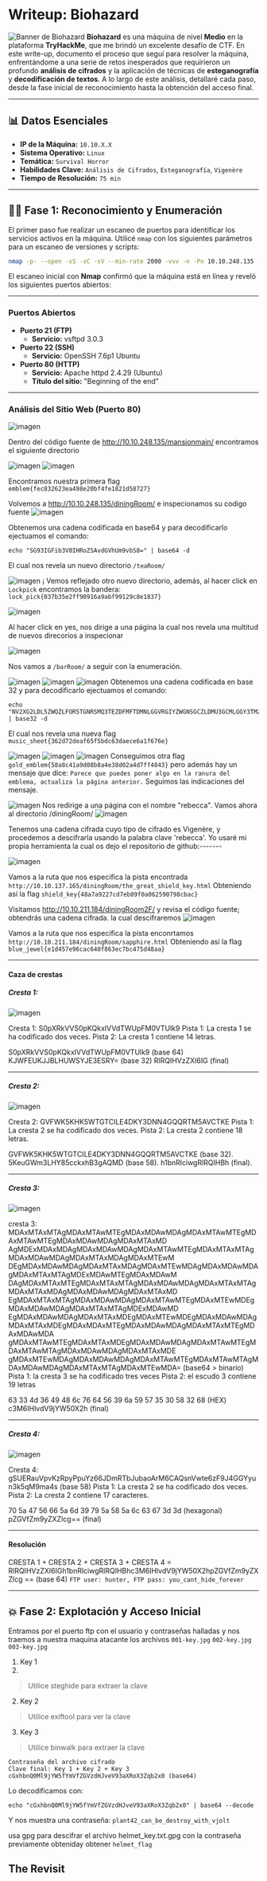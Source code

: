 # Writeup: Biohazard
![Banner de Biohazard](images/Banner.png)
**Biohazard** es una máquina de nivel **Medio** en la plataforma **TryHackMe**, que me brindó un excelente desafío de CTF. En este write-up, documento el proceso que seguí para resolver la máquina, enfrentándome a una serie de retos inesperados que requirieron un profundo **análisis de cifrados** y la aplicación de técnicas de **esteganografía** y **decodificación de textos**. A lo largo de este análisis, detallaré cada paso, desde la fase inicial de reconocimiento hasta la obtención del acceso final.

---

## 📊 Datos Esenciales

- **IP de la Máquina:** `10.10.X.X`
- **Sistema Operativo:** `Linux`
- **Temática:** `Survival Horror`
- **Habilidades Clave:** `Análisis de Cifrados`, `Esteganografía`, `Vigenère`
- **Tiempo de Resolución:** `75 min`
---

## 🕵️‍♂️ Fase 1: Reconocimiento y Enumeración

El primer paso fue realizar un escaneo de puertos para identificar los servicios activos en la máquina. Utilicé `nmap` con los siguientes parámetros para un escaneo de versiones y scripts:

```bash
nmap -p- --open -sS -sC -sV --min-rate 2000 -vvv -n -Pn 10.10.248.135 -oN escaneo
```

El escaneo inicial con **Nmap** confirmó que la máquina está en línea y reveló los siguientes puertos abiertos:

---

### Puertos Abiertos

  * **Puerto 21 (FTP)**
      * **Servicio:** vsftpd 3.0.3
  * **Puerto 22 (SSH)**
      * **Servicio:** OpenSSH 7.6p1 Ubuntu
  * **Puerto 80 (HTTP)**
      * **Servicio:** Apache httpd 2.4.29 (Ubuntu)
      * **Título del sitio:** "Beginning of the end"

---
### Análisis del Sitio Web (Puerto 80)
![imagen](images/1.png)

Dentro del código fuente de http://10.10.248.135/mansionmain/ encontramos el siguiente directorio

![imagen](images/2.png)
![imagen](images/3.png)

Encontramos nuestra primera flag `emblem{fec832623ea498e20bf4fe1821d58727}`

Volvemos a http://10.10.248.135/diningRoom/ e inspecionamos su codigo fuente
![imagen](images/4.png)

Obtenemos una cadena codificada en base64 y para decodificarlo ejectuamos el comando:
```
echo "SG93IGFib3V0IHRoZSAvdGVhUm9vbS8=" | base64 -d
```
 El cual nos revela un nuevo directorio `/teaRoom/`

 ![imagen](images/5.png)
¡
Vemos reflejado otro nuevo directorio, además, al hacer click en `Lockpick` encontramos la bandera: `lock_pick{037b35e2ff90916a9abf99129c8e1837}`

 ![imagen](images/6.png)

 Al hacer click en yes, nos dirige a una página la cual nos revela una multitud de nuevos direcorios a inspecionar

 ![imagen](images/7.png)

 Nos vamos a `/barRoom/` a seguir con la enumeración.
 
 ![imagen](images/8.png)
  ![imagen](images/9.png)
   ![imagen](images/10.png)
   Obtenemos una cadena codificada en base 32 y para decodificarlo ejectuamos el comando:
   ```
   echo "NV2XG2LDL5ZWQZLFOR5TGNRSMQ3TEZDFMFTDMNLGGVRGIYZWGNSGCZLDMU3GCMLGGY3TMZL5" | base32 -d
   ```
El cual nos revela una nueva flag `music_sheet{362d72deaf65f5bdc63daece6a1f676e}`

 ![imagen](images/11.png)
  ![imagen](images/12.png)
   ![imagen](images/13.png)
   Conseguimos otra flag `gold_emblem{58a8c41a9d08b8a4e38d02a4d7ff4843}` pero además hay un mensaje que dice: 
`Parece que puedes poner algo en la ranura del emblema, actualiza la página anterior.`
Seguimos las indicaciones del mensaje.

  ![imagen](images/14.png)
Nos redirige a una página con el nombre "rebecca".
Vamos ahora al directorio /diningRoom/
![imagen](images/15.png)

Tenemos una cadena cifrada cuyo tipo de cifrado es Vigenère, y procedemos a descifrarla usando la palabra clave 'rebecca'.
Yo usaré mi propia herramienta la cual os dejo el repositorio de github:-------

![imagen](images/16.png)

Vamos a la ruta que nos especifica la pista encontrada `http://10.10.137.165/diningRoom/the_great_shield_key.html`
Obteniendo así la flag `shield_key{48a7a9227cd7eb89f0a062590798cbac}`

Visitamos http://10.10.211.184/diningRoom2F/ y revisa el código fuente; obtendrás una cadena cifrada. la cual descifraremos
![imagen](images/17.png)

Vamos a la ruta que nos especifica la pista enconrtamos
`http://10.10.211.184/diningRoom/sapphire.html`
Obteniendo así la flag `blue_jewel{e1d457e96cac640f863ec7bc475d48aa}`

---

#### Caza de crestas

##### Cresta 1:
![imagen](images/18.png)

Cresta 1:
S0pXRkVVS0pKQkxIVVdTWUpFM0VTUlk9
Pista 1: La cresta 1 se ha codificado dos veces.
Pista 2: La cresta 1 contiene 14 letras.

S0pXRkVVS0pKQkxIVVdTWUpFM0VTUlk9 (base 64)
KJWFEUKJJBLHUWSYJE3ESRY= (base 32)
RlRQIHVzZXI6IG (final)

---

##### Cresta 2:
![imagen](images/19.png)

Cresta 2:
GVFWK5KHK5WTGTCILE4DKY3DNN4GQQRTM5AVCTKE
Pista 1: La cresta 2 se ha codificado dos veces.
Pista 2: La cresta 2 contiene 18 letras.

GVFWK5KHK5WTGTCILE4DKY3DNN4GQQRTM5AVCTKE (base 32).
5KeuGWm3LHY85cckxhB3gAQMD (base 58).
h1bnRlciwgRlRQIHBh (final).

---

##### Cresta 3:
![imagen](images/20.png)

cresta 3:
MDAxMTAxMTAgMDAxMTAwMTEgMDAxMDAwMDAgMDAxMTAwMTEgMDAxMTAwMTEgMDAxMDAwMDAgMDAxMTAxMD AgMDExMDAxMDAgMDAxMDAwMDAgMDAxMTAwMTEgMDAxMTAxMTAgMDAxMDAwMDAgMDAxMTAxMDAgMDAxMTEwM DEgMDAxMDAwMDAgMDAxMTAxMDAgMDAxMTEwMDAgMDAxMDAwMDAgMDAxMTAxMTAgMDExMDAwMTEgMDAxMDAwM DAgMDAxMTAxMTEgMDAxMTAxMTAgMDAxMDAwMDAgMDAxMTAxMTAgMDAxMTAxMDAgMDAxMDAwMDAgMDAxMTAxMD EgMDAxMTAxMTAgMDAxMDAwMDAgMDAxMTAwMTEgMDAxMTEwMDEgMDAxMDAwMDAgMDAxMTAxMTAgMDExMDAwMD EgMDAxMDAwMDAgMDAxMTAxMDEgMDAxMTEwMDEgMDAxMDAwMDAgMDAxMTAxMDEgMDAxMDAxMTEgMDAxMDAwMDAgMDAxMTAxMTEgMDAxMDAwMDA gMDAxMTAwMTEgMDAxMTAxMDEgMDAxMDAwMDAgMDAxMTAwMTEgMDAxMTAwMTAgMDAxMDAwMDAgMDAxMTAxMDE gMDAxMTEwMDAgMDAxMDAwMDAgMDAxMTAwMTEgMDAxMTAwMTAgMDAxMDAwMDAgMDAxMTAxMTAgMDAxMTEwMDA= (base64 > binario)
Pista 1: la cresta 3 se ha codificado tres veces
Pista 2: el escudo 3 contiene 19 letras

63 33 4d 36 49 48 6c 76 64 56 39 6a 59 57 35 30 58 32 68 (HEX)
c3M6IHlvdV9jYW50X2h (final)

---

##### Cresta 4:
![imagen](images/20.png)

Cresta 4:
gSUERauVpvKzRpyPpuYz66JDmRTbJubaoArM6CAQsnVwte6zF9J4GGYyun3k5qM9ma4s (base 58)
Pista 1: La cresta 2 se ha codificado dos veces.
Pista 2: La cresta 2 contiene 17 caracteres.

70 5a 47 56 66 5a 6d 39 79 5a 58 5a 6c 63 67 3d 3d (hexagonal)
pZGVfZm9yZXZlcg== (final)

---

#### Resolución

CRESTA 1 + CRESTA 2 + CRESTA 3 + CRESTA 4 = 
RlRQIHVzZXI6IGh1bnRlciwgRlRQIHBhc3M6IHlvdV9jYW50X2hpZGVfZm9yZXZlcg == (base 64)
`FTP user: hunter, FTP pass: you_cant_hide_forever`

---

## 💥 Fase 2: Explotación y Acceso Inicial

Entramos por el puerto ftp con el usuario y contraseñas halladas y nos traemos a nuestra maquina atacante los  archivos `001-key.jpg`  `002-key.jpg`  `003-key.jpg`

1. Key 1
2. 
> Utilice steghide para extraer la clave

2. Key 2

> Utilice exiftool para ver la clave

3. Key 3 

>Utilice binwalk para extraer la clave

```
Contraseña del archivo cifrado
Clave final: Key 1 + Key 2 + Key 3
cGxhbnQ0Ml9jYW5fYmVfZGVzdHJveV93aXRoX3Zqb2x0 (base64)
```
Lo decodificamos con:
```
echo "cGxhbnQ0Ml9jYW5fYmVfZGVzdHJveV93aXRoX3Zqb2x0" | base64 --decode 
```
Y nos muestra una contraseña: `plant42_can_be_destroy_with_vjolt`

usa gpg para descifrar el archivo helmet_key.txt.gpg con la contraseña previamente obteniday obtener `helmet_flag`







## The Revisit
